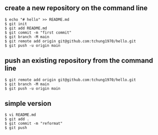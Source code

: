 ## create a new repository on the command line
	$ echo "# hello" >> README.md
	$ git init
	$ git add README.md
	$ git commit -m "first commit"
	$ git branch -M main
	$ git remote add origin git@github.com:tchung1970/hello.git
	$ git push -u origin main

## push an existing repository from the command line
	$ git remote add origin git@github.com:tchung1970/hello.git
	$ git branch -M main
	$ git push -u origin main

## simple version
	$ vi README.md            
	$ git add .
	$ git commit -m "reformat"
	$ git push
